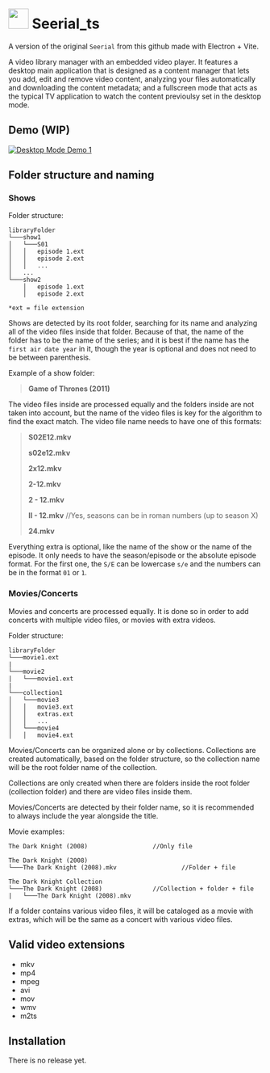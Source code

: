 # <img src="https://github.com/user-attachments/assets/13d59593-3733-40fd-b578-bafa4feb0621" width="40"> Seerial_ts
A version of the original `Seerial` from this github made with Electron + Vite.

A video library manager with an embedded video player. It features a desktop main application that is designed as a content manager that lets you add, edit and remove video content, analyzing your files automatically and downloading the content metadata; and a fullscreen mode that acts as the typical TV application to watch the content previoulsy set in the desktop mode.

## Demo (WIP)
[![Desktop Mode Demo 1](https://img.youtube.com/vi/r1GxsqZGfAA/1.jpg)](https://www.youtube.com/watch?v=r1GxsqZGfAA)

## Folder structure and naming
### Shows
Folder structure:
```
libraryFolder  
└───show1
│   └───S01
│   │   episode 1.ext
│   │   episode 2.ext
│   │   ...
│   ...
└───show2
    │   episode 1.ext
    │   episode 2.ext
```
`*ext = file extension`

Shows are detected by its root folder, searching for its name and analyzing all of the video files inside that folder. Because of that, the name of the folder has to be the name of the series; and it is best if the name has the `first air date year` in it, though the year is optional and does not need to be between parenthesis.

Example of a show folder:
> **Game of Thrones (2011)**

The video files inside are processed equally and the folders inside are not taken into account, but the name of the video files is key for the algorithm to find the exact match. The video file name needs to have one of this formats:

> **S02E12.mkv**
> 
> **s02e12.mkv**
> 
> **2x12.mkv**
> 
> **2-12.mkv**
> 
> **2 - 12.mkv**
> 
> **II - 12.mkv**      //Yes, seasons can be in roman numbers (up to season X)
> 
> **24.mkv**

Everything extra is optional, like the name of the show or the name of the episode. It only needs to have the season/episode or the absolute episode format. For the first one, the `S/E` can be lowercase `s/e` and the numbers can be in the format `01` or `1`.

### Movies/Concerts
Movies and concerts are processed equally. It is done so in order to add concerts with multiple video files, or movies with extra videos.

Folder structure:
```
libraryFolder
└───movie1.ext
|
└───movie2
|	└───movie1.ext
|
└───collection1
│   └───movie3
│   │   movie3.ext
│   │   extras.ext
│   │   ...
│   └───movie4
│   │   movie4.ext
```
Movies/Concerts can be organized alone or by collections. Collections are created automatically, based on the folder structure, so the collection name will be the root folder name of the collection.

Collections are only created when there are folders inside the root folder (collection folder) and there are video files inside them.

Movies/Concerts are detected by their folder name, so it is recommended to always include the year alongside the title.

Movie examples:
```
The Dark Knight (2008)					//Only file

The Dark Knight (2008)					
└───The Dark Knight (2008).mkv			        //Folder + file

The Dark Knight Collection				
└───The Dark Knight (2008)				//Collection + folder + file
|	└───The Dark Knight (2008).mkv		
```

If a folder contains various video files, it will be cataloged as a movie with extras, which will be the same as a concert with various video files.

## Valid video extensions
- mkv
- mp4
- mpeg
- avi
- mov
- wmv
- m2ts

## Installation
There is no release yet.

